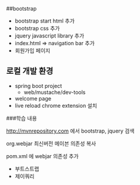 ##bootstrap 
- bootstrap start html 추가
- bootstrap css 추가
- jquery javascript library 추가
- index.html => navigation bar  추가
- 회원가입 페이지

## 로컬 개발 환경
- spring boot project
  - web/mustache/dev-tools
- welcome page
- live reload chrome extension 설치




###학습 내용

http://mvnrepository.com 에서 bootstrap, jquery 검색

org.webjar 최신버전 메이븐 의존성 복사

pom.xml 에 webjar 의존성 추가
 - 부트스트랩
 - 제이쿼리
